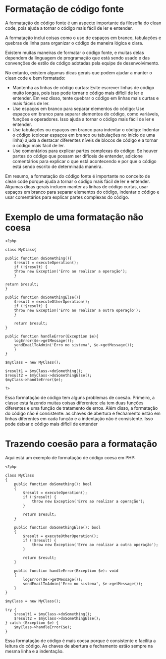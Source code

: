 # Formatação de código fonte

A formatação do código fonte é um aspecto importante da filosofia do clean code, pois ajuda a tornar o código mais fácil de ler e entender. 

A formatação inclui coisas como o uso de espaços em branco, tabulações e quebras de linha para organizar o código de maneira lógica e clara.

Existem muitas maneiras de formatar o código fonte, e muitas delas dependem da linguagem de programação que está sendo usado e das convenções de estilo de código adotadas pela equipe de desenvolvimento. 

No entanto, existem algumas dicas gerais que podem ajudar a manter o clean code e bem formatado:

- Mantenha as linhas de código curtas: Evite escrever linhas de código muito longas, pois isso pode tornar o código mais difícil de ler e entender. Em vez disso, tente quebrar o código em linhas mais curtas e mais fáceis de ler.
- Use espaços em branco para separar elementos do código: Use espaços em branco para separar elementos do código, como variáveis, funções e operadores. Isso ajuda a tornar o código mais fácil de ler e entender.
- Use tabulações ou espaços em branco para indentar o código: Indentar o código (colocar espaços em branco ou tabulações no início de uma linha) ajuda a destacar diferentes níveis de blocos de código e a tornar o código mais fácil de ler.
- Use comentários para explicar partes complexas do código: Se houver partes do código que possam ser difíceis de entender, adicione comentários para explicar o que está acontecendo e por que o código está sendo escrito de determinada maneira.

Em resumo, a formatação do código fonte é importante no conceito de clean code porque ajuda a tornar o código mais fácil de ler e entender. Algumas dicas gerais incluem manter as linhas de código curtas, usar espaços em branco para separar elementos do código, indentar o código e usar comentários para explicar partes complexas do código.


# Exemplo de uma formatação não coesa

```
<?php

class MyClass{

public function doSomething(){
    $result = executeOperation();
    if (!$result) {
    throw new Exception('Erro ao realizar a operação');
    }

return $result;
}

public function doSomethingElse(){
    $result = executeOtherOperation();
    if (!$result) {
    throw new Exception('Erro ao realizar a outra operação');
    }

    return $result;
}

public function handleError(Exception $e){
    logError($e->getMessage());
    sendEmailToAdmin('Erro no sistema', $e->getMessage());
    }
}

$myClass = new MyClass();

$result1 = $myClass->doSomething();
$result2 = $myClass->doSomethingElse();
$myClass->handleError($e);

?>
```

Essa formatação de código tem alguns problemas de coesão. Primeiro, a classe está fazendo muitas coisas diferentes: ela tem duas funções diferentes e uma função de tratamento de erros. Além disso, a formatação do código não é consistente: as chaves de abertura e fechamento estão em linhas diferentes em cada função e a indentação não é consistente. Isso pode deixar o código mais difícil de entender

# Trazendo coesão para a formatação
Aqui está um exemplo de formatação de código coesa em PHP:

```
<?php

class MyClass
{
    public function doSomething(): bool
    {
        $result = executeOperation();
        if (!$result) {
            throw new Exception('Erro ao realizar a operação');
        }

        return $result;
    }

    public function doSomethingElse(): bool
    {
        $result = executeOtherOperation();
        if (!$result) {
            throw new Exception('Erro ao realizar a outra operação');
        }

        return $result;
    }

    public function handleError(Exception $e): void
    {
        logError($e->getMessage());
        sendEmailToAdmin('Erro no sistema', $e->getMessage());
    }
}

$myClass = new MyClass();

try {
    $result1 = $myClass->doSomething();
    $result2 = $myClass->doSomethingElse();
} catch (Exception $e) {
    $myClass->handleError($e);
}

```

Essa formatação de código é mais coesa porque é consistente e facilita a leitura do código. As chaves de abertura e fechamento estão sempre na mesma linha e a indentação.